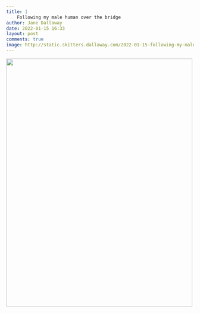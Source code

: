 ```yaml
---
title: |
    Following my male human over the bridge
author: Jane Dallaway
date: 2022-01-15 16:33
layout: post
comments: true
image: http://static.skitters.dallaway.com/2022-01-15-following-my-male-human-over-the-bridge-fullsize-0.jpeg
---
```


<a href="http://static.skitters.dallaway.com/2022-01-15-following-my-male-human-over-the-bridge-fullsize-0.jpeg"><img src="http://static.skitters.dallaway.com/2022-01-15-following-my-male-human-over-the-bridge-thumb-0.jpeg" width="500" height="667"></a>



